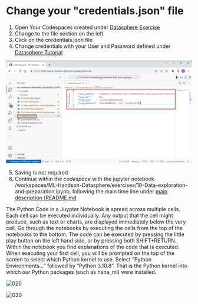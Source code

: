 # Change your "credentials.json" file

1. Open Your Codespaces created under [Datasphere Exercise](https://github.com/Ermaconomist/ML-Handson-Datasphere/blob/main/exercises/tutorial-datasphere.md#create-new-database-user)  
2. Change to the file section on the left
3. Click on the credentials.json file
4. Change credentials with your User and Password defined under [Datasphere Tutorial](/exercises/tutorial-datasphere.md) 

![It should look like this and should be editable](../01_Assets/img/030_credentials.png) 

5. Saving is not required
6. Continue within the *codespace* with the jupyter notebook /workspaces/ML-Handson-Datasphere/exercises/10-Data-exploration-and-preparation.ipynb, following the main time line under [main description (README.md](../README.md)  

The Python Code in a Juypter Notebook is spread across multiple cells. Each cell can be executed individually. Any output that the cell might produce, such as text or charts, are displayed immediately below the very cell.
Go through the notebooks by executing the cells from the top of the notebooks to the bottom. The code can be executed by pressing the little play button on the left hand side, or by pressing both SHIFT+RETURN.
Within the notebook you find explanations of the code that is executed. When executing your first cell, you will be prompted on the top of the screen to select which Python kernel to use.
Select “Python Environments…” followed by “Python 3.10.8”. That is the Python kernel into which our Python packages (such as hana_ml) were installed.

![020](https://github.com/Ermaconomist/ML-Handson-Datasphere/assets/145453780/efc425aa-3143-4f2c-a8bb-9cdc0d6086bb)

![030](https://github.com/Ermaconomist/ML-Handson-Datasphere/assets/145453780/4056ca54-941b-491f-9ee9-820bb94e23f8)

